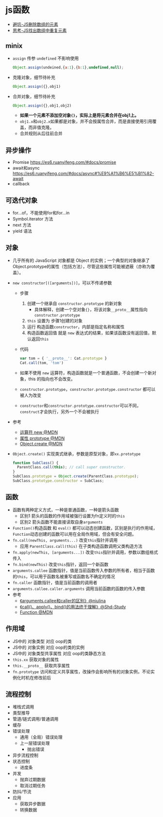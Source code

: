 # js函数


* [避坑-JS删除数组的元素](js-delete-array-item)
* [思考-JS找出数组中重复元素](js-filter-array-repeat-item)

## minix

* `assign` 传参 `undefined` 不影响使用

  ```js
  Object.assign(undeined,{a:1},{b:1},undefined,null);
  ```

* 克隆对象，细节待补充

  ```js
  Object.assign({},obj1)
  ```

* 合并对象，细节待补充

  ```js
  Object.assign({},obj1,obj2)
  ```

  * **如果一个元素不添加空对象`{}`，实际上是将元素合并在obj1上。**
  * `obj1.x`和`obj2.x`如果都是对象，并不会按属性合并，而是直接使用引用覆盖，而非值克隆。
  * 合并规则从后往前合并

## 异步操作

* Promise <https://es6.ruanyifeng.com/#docs/promise>
* await和async <https://es6.ruanyifeng.com/#docs/async#%E9%A1%B6%E5%B1%82-await>
* callback

## 可迭代对象

* for...of，不能使用for和for...in
* Symbol.iterator 方法
* next 方法
* yield 语法

## 对象

* 几乎所有的 JavaScript 对象都是 Object 的实例；一个典型的对象继承了Object.prototype的属性（包括方法），尽管这些属性可能被遮蔽（亦称为覆盖）。
* `new constructor[([arguments])]`，可以不传递参数
  * 步骤
    1. 创建一个继承自 `constructor.prototype` 的新对象
       * 具体解释，创建一个空对象`{}`，将该对象`__proto__`属性指向`constructor.prototype`
    2. `this` 设置为 步骤1创建的对象
    3. 运行 构造函数`constructor`，内部是指定名称和属性
    4. 构造函数返回值 就是 `new` 表达式的结果，如果该函数没有返回值，默认返回`this`
  * 代码

    ```js
    var tom = { '__proto__': Cat.prototype }
    Cat.call(tom, 'tom')
    ```

  * 如果不使用 `new` 运算符，构造函数就是一个普通函数，不会创建一个新对象，this 的指向也不会改变。
  * `constructor.prototype`，`constructor.prototype.constructor`  都可以被人为改变
  * `constructor`和`constructor.prototype.constructor`可以不同，`construct`才会执行，另外一个不会被执行
* 参考
  * [运算符 new @MDN](https://developer.mozilla.org/zh-CN/docs/Web/JavaScript/Reference/Operators/new)
  * [属性 prototype @MDN](https://developer.mozilla.org/zh-CN/docs/Web/JavaScript/Reference/Global_Objects/Object/prototype)
  * [Object.create @MDN](https://developer.mozilla.org/zh-CN/docs/Web/JavaScript/Reference/Global_Objects/Object/create)
* `Object.create()` 实现类式继承，参数是原型对象，即`xx.prototype`

  ```js
  function SubClass() {
    ParentClass.call(this); // call super constructor.
  }
  SubClass.prototype = Object.create(ParentClass.prototype);
  SubClass.prototype.constructor = SubClass;
  ```

## 函数

* 函数有两种定义方式，一种是普通函数，一种是箭头函数
  * 区别1 箭头的函数的作用域被强行设置为fn定义时的`this`
  * 区别2 箭头函数不能直接读取自身`arguments`
* `Function()`构造函数 和 `eval()` 都可以动态创建函数，区别是执行的作用域，`Function`动态创建的函数可以用在全局作用域，但会有安全问题。
* `fn.call(newThis, arguments...)` 改变`this`指针并调用
  * 应用 `ParentClass.call(this)` 在子类构造函数调用父类构造方法
* `fn.apply(newThis, [arguments...])` 改变`this`指针并调用，参数以数组格式传入
* `fn.bind(newThis)` 改变`this`指针，返回一个新函数
* `arguments.callee` 函数指针，值是当前函数传入参数的所有者，相当于函数的`this`，可以用于函数名被重写或函数名不确定的情况
* `fn.caller` 函数指针，值是当前函数的调用者
* `arguments.callee.caller.arguments` 调用当前函数的函数的传入参数
* 参考
  * [《arguments.callee和caller的区别》@niulina](https://www.cnblogs.com/niulina/p/5701404.html)
  * [《call()、apply()、bind()的用法终于理解》@Shd-Study](https://www.cnblogs.com/Shd-Study/p/6560808.html)
  * [Function @MDN](https://developer.mozilla.org/zh-CN/docs/Web/JavaScript/Reference/Global_Objects/Function)

## 作用域

* JS中的 对象类型 对应 oop的类
* JS中的 对象实例 对应 oop的类的实例
* JS中的 对象类型共享属性 对应 oop的类静态方法
* `this.xx` 获取对象的属性
* `this.__proto__` 获取共享属性
* `fn.prototype` 访问和定义共享属性，改操作会影响所有的对象实例，不论实例化时机在修改前后

## 流程控制

* 堆栈式调用
* 类型推导
* 管道/链式调用/普通调用
* 缓存
* 错误处理
  * 通用（全局）错误处理
  * 上一层错误处理
    * 抛出错误
* 异步流程控制
* 状态控制
  * 进度条
* 并发
  * 抛弃过期数据
  * 取消过期任务
* 防抖/节流
* 应用
  * 获取异步数据
  * 转换数据

